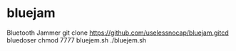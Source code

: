 # bluejam
Bluetooth Jammer
git clone https://github.com/uselessnocap/bluejam.gitcd bluedoser chmod 7777 bluejem.sh ./bluejem.sh
